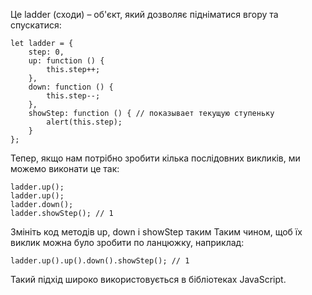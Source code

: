 Це ladder (сходи) – об'єкт, який дозволяє підніматися вгору та спускатися:
```
let ladder = {
    step: 0,
    up: function () {
        this.step++;
    },
    down: function () {
        this.step--;
    },
    showStep: function () { // показывает текущую ступеньку
        alert(this.step);
    }
};
```
Тепер, якщо нам потрібно зробити кілька послідовних викликів, ми можемо виконати це так:
```
ladder.up();
ladder.up();
ladder.down();
ladder.showStep(); // 1
```
Змініть код методів up, down і showStep таким Таким чином, щоб їх виклик можна було зробити по ланцюжку, наприклад:
```
ladder.up().up().down().showStep(); // 1
```
Такий підхід широко використовується в бібліотеках JavaScript.
